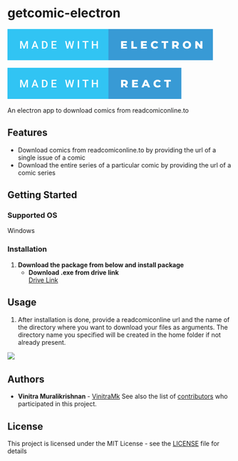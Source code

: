 # getcomic-electron

[![forthebadge made-with-electron](/src/react/assets/images/made-with-electron.svg)](https://www.electronjs.org/)

[![forthebadge made-with-electron](/src/react/assets/images/made-with-react.svg)](https://reactjs.org/)

An electron app to download comics from readcomiconline.to

## Features
* Download comics from readcomiconline.to by providing the url of a single issue of a comic 
* Download the entire series of a particular comic by providing the url of a comic series

## Getting Started

### Supported OS
Windows

### Installation

1. **Download the package from below and install package**  
    * **Download .exe from drive link**  
    [Drive Link](https://drive.google.com/file/d/1ziPBOu0NjtSelHygSxVGakBNgOxRO67T/view?usp=sharing)

## Usage 

1. After installation is done, provide a readcomiconline url and the name of the directory where you want to 
download your files as arguments. The directory name you specified will be created in the home folder if not already present.

![](https://i.imgur.com/Q1eKH90.gif)


## Authors

* **Vinitra Muralikrishnan** - [VinitraMk](https://github.com/VinitraMk)
See also the list of [contributors](https://github.com/VinitraMk/getcomic-electron/contributors) who participated in this project.

## License

This project is licensed under the MIT License - see the [LICENSE](LICENSE) file for details
